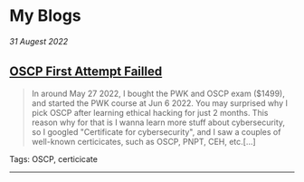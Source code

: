 # My Blogs

###### 31 Augest 2022

## [OSCP First Attempt Failled](https://siunam321.github.io/blog/2022-08-31-Incoming)

> In around May 27 2022, I bought the PWK and OSCP exam ($1499), and started the PWK course at Jun 6 2022. You may surprised why I pick OSCP after learning ethical hacking for just 2 months. This reason why for that is I wanna learn more stuff about cybersecurity, so I googled "Certificate for cybersecurity", and I saw a couples of well-known certicicates, such as OSCP, PNPT, CEH, etc.[...]

Tags: OSCP, certicicate

* * *


